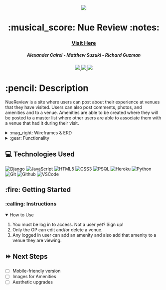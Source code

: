 <div align="center">
<img src="https://cdn.vox-cdn.com/thumbor/yZ4nDp6W0Bv_HuvAr_P_lEbUTJw=/0x0:1280x853/1400x1050/filters:focal(538x324:742x528):no_upscale()/cdn.vox-cdn.com/uploads/chorus_image/image/64867145/sports.0.0.1484853685.0.jpg"/>
   <h1>:musical_score: Nue Review :notes:</h1>
   <h3><a href="https://nuereview.herokuapp.com/">Visit Here</a></h3>
   <h5>Alexander Cairel - Matthew Suzuki - Richard Guzman</h5>                             
      <a href="https://www.linkedin.com/in/alexandercairel/" target="_blank">
      <img src="https://img.shields.io/badge/-linkedin.com/in/user-blue?style=flat&``logo=Linkedin&logoColor=white">
   </a>    
    <a href="https://www.linkedin.com/in/mattsuzuki/" target="_blank">
      <img src="https://img.shields.io/badge/-linkedin.com/in/user-blue?style=flat&``logo=Linkedin&logoColor=white">
   </a> 
   	<a href="https://www.linkedin.com/in/richardaguzman/" target="_blank">
      <img src="https://img.shields.io/badge/-linkedin.com/in/user-blue?style=flat&``logo=Linkedin&logoColor=white">
   		</a> 
</div>

<h1>:pencil: Description</h1>
<p>NueReview is a site where users can post about their experience at venues that they have visited. Users can also post comments, photos, and amenities and to a venue. Amenities are able to be created where they will be posted to a master list where other users are able to associate them with a venue that had it during their visit. </p>

<details>
<summary> :mag_right: Wireframes & ERD </summary>

| Description | Screenshot |
|------------ | ------------|
| <h3 align="center">Wireframes</h3> | <img src="https://i.imgur.com/ecnQJhA.png" width="700"/> |
| <h3 align="center">ERD</h3> | <img src="https://i.imgur.com/uvWszAK.png" width="700"/> |

</details>


<details>
<summary> :gear: Functionality</summary>

| Description | Screenshot |
|------------ | ------------|
| <h3 align="center">Landing Page</h3> | <img src="https://i.imgur.com/O9qzTKM.png" width="700"/> |
| <h3 align="center">Sign Up</h3> | <img src="https://i.imgur.com/zlTWhmt.png" width="700"/> |
| <h3 align="center">Log In</h3> | <img src="https://i.imgur.com/Neq0VOa.png" width="700"/> |
| <h3 align="center">Venue Index</h3> | <img src="https://i.imgur.com/9MouxwE.png" width="700"/> |
| <h3 align="center">Amenity Index</h3> | <img src="https://i.imgur.com/W9pI1xr.png" width="700"/> |
| <h3 align="center">Venue Detail</h3> | <img src="https://i.imgur.com/ySC2xMU.png" width="700"/> |
| <h3 align="center">Venue Detail (2nd Pic On Slider)</h3> | <img src="https://i.imgur.com/8kUNwca.png" width="700"/> |
| <h3 align="center">Comment Section</h3> | <img src="https://i.imgur.com/KzsxCAS.png" width="700"/> |
| <h3 align="center">Amenity Section On Venue</h3> | <img src="https://i.imgur.com/yfvAZ8w.png" width="700"/> |
| <h3 align="center">Add Venue</h3> | <img src="https://i.imgur.com/DM1wZVW.png" width="700"/> |
| <h3 align="center">Add Amenity</h3> | <img src="https://i.imgur.com/TmHC0UD.png" width="700"/> |


</details>



## :computer: Technologies Used


![Django](https://img.shields.io/badge/Django-092E20?style=for-the-badge&logo=django&logoColor=green)
![JavaScript](https://img.shields.io/badge/JavaScript-323330?style=for-the-badge&logo=javascript&logoColor=F7DF1E) 
![HTML5](https://img.shields.io/badge/HTML5-E34F26?style=for-the-badge&logo=html5&logoColor=white)
![CSS3](https://img.shields.io/badge/CSS3-1572B6?style=for-the-badge&logo=css3&logoColor=white)
![PSQL](https://img.shields.io/badge/PostgreSQL-316192?style=for-the-badge&logo=postgresql&logoColor=white) 
![Heroku](https://img.shields.io/badge/Heroku-430098?style=for-the-badge&logo=heroku&logoColor=white)
![Python](https://img.shields.io/badge/Python-FFD43B?style=for-the-badge&logo=python&logoColor=blue)
![Git](https://img.shields.io/badge/GIT-E44C30?style=for-the-badge&logo=git&logoColor=white)
![Github](https://img.shields.io/badge/GitHub-100000?style=for-the-badge&logo=github&logoColor=white)
![VSCode](https://img.shields.io/badge/Visual_Studio_Code-0078D4?style=for-the-badge&logo=visual%20studio%20code&logoColor=white)


<h2> :fire: Getting Started </h2>

<h3> :calling: Instructions </h3>
<details open>
<summary>How to Use</summary>
<ol>
<li>You must be log in to access. Not a user yet? Sign up!</li>
<li>Only the OP can edit and/or delete a venue.</li>
<li>Any logged in user can add an amenity and also add that amenity to a venue they are viewing.</li>
</ol>
</details>


## :fast_forward: Next Steps   

- [ ] Mobile-friendly version
- [ ] Images for Amenities 
- [ ] Aesthetic upgrades